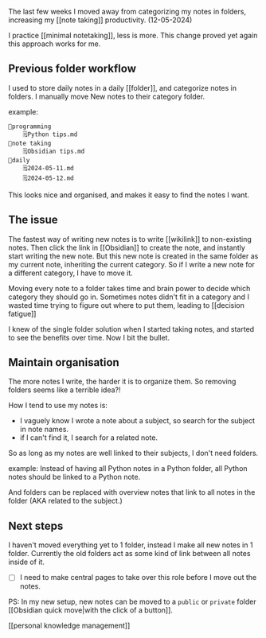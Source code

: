 

The last few weeks I moved away from categorizing my notes in folders, increasing my [[note taking]] productivity.
(12-05-2024)

I practice [[minimal notetaking]], less is more. This change proved yet again this approach works for me.

## Previous folder workflow
I used to store daily notes in a daily [[folder]], and categorize notes in folders.
I manually move New notes to their category folder.

example:
```
📂programming
	🗒️Python tips.md
📂note taking
	🗒️Obsidian tips.md
📂daily
	🗒️2024-05-11.md
	🗒️2024-05-12.md
```

This looks nice and organised, and makes it easy to find the notes I want.
## The issue
The fastest way of writing new notes is to write [[wikilink]] to non-existing notes. 
Then click the link in [[Obsidian]] to create the note, and instantly start writing the new note.
But this new note is created in the same folder as my current note, inheriting the current category. So if I write a new note for a different category, I have to move it.

Moving every note to a folder takes time and brain power to decide which category they should go in.
Sometimes notes didn't fit in a category and I wasted time trying to figure out where to put them, leading to [[decision fatigue]]

I knew of the single folder solution when I started taking notes, and started to see the benefits over time. Now I bit the bullet.

## Maintain organisation
The more notes I write, the harder it is to organize them. So removing folders seems like a terrible idea?!

How I tend to use my notes is:
- I vaguely know I wrote a note about a subject, so search for the subject in note names. 
- if I can't find it, I search for a related note.

So as long as my notes are well linked to their subjects, I don't need folders.

example: Instead of having all Python notes in a Python folder, all Python notes should be linked to a Python note.

And folders can be replaced with overview notes that link to all notes in the folder (AKA related to the subject.)
## Next steps
I haven't moved everything yet to 1 folder, instead I make all new notes in 1 folder.
Currently the old folders act as some kind of link between all notes inside of it. 
- [ ] I need to make central pages to take over this role before I move out the notes.

PS: In my new setup, new notes can be moved to a `public` or `private` folder [[Obsidian quick move|with the click of a button]].

[[personal knowledge management]]

